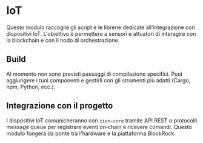 # IoT

Questo modulo raccoglie gli script e le librerie dedicate all'integrazione con dispositivi IoT. L'obiettivo è permettere a sensori e attuatori di interagire con la blockchain e con il nodo di orchestrazione.

## Build

Al momento non sono previsti passaggi di compilazione specifici. Puoi aggiungere i tuoi componenti e gestirli con gli strumenti più adatti (Cargo, npm, Python, ecc.).

## Integrazione con il progetto

I dispositivi IoT comunicheranno con `zion-core` tramite API REST o protocolli message queue per registrare eventi on‑chain e ricevere comandi. Questo modulo fungerà da ponte tra l'hardware e la piattaforma BlockRock.
